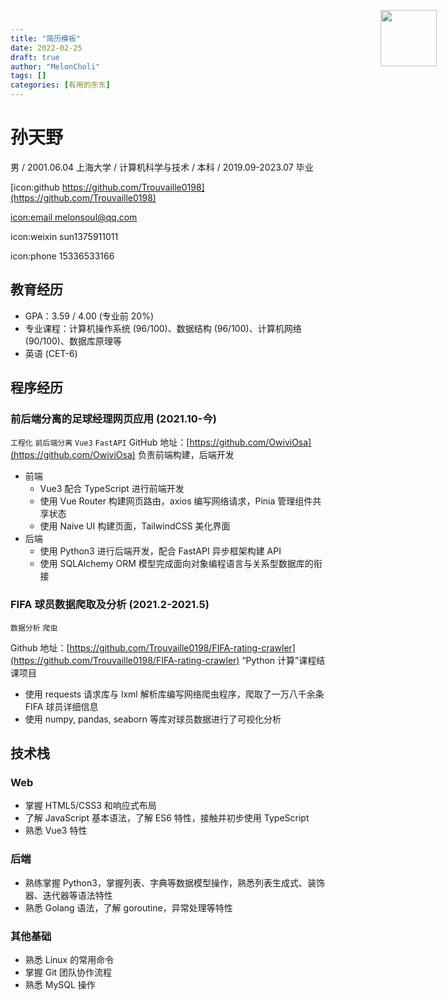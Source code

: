 ```yaml
---
title: "简历模板"
date: 2022-02-25
draft: true
author: "MelonCholi"
tags: []
categories: [有用的东东]
---
```


# 孙天野

<img src="https://markdown-1303167219.cos.ap-shanghai.myqcloud.com/%E4%B8%8A%E5%A4%A7%E8%AF%81%E4%BB%B6%E7%85%A7.jpg" style="width:90px;position:absolute;top: 40px;right: 50px;">


男 / 2001.06.04
上海大学 / 计算机科学与技术 / 本科 / 2019.09-2023.07 毕业

[icon:github https://github.com/Trouvaille0198](https://github.com/Trouvaille0198)

[icon:email melonsoul@qq.com](mailto:melonsoul@qq.com)

icon:weixin sun1375911011

icon:phone 15336533166


## 教育经历

- GPA：3.59 / 4.00 (专业前 20%)
- 专业课程：计算机操作系统 (96/100)、数据结构 (96/100)、计算机网络 (90/100)、数据库原理等
- 英语 (CET-6)

## 程序经历

### 前后端分离的足球经理网页应用 (2021.10-今)

`工程化` `前后端分离` `Vue3` `FastAPI`
GitHub 地址：[https://github.com/OwiviOsa](https://github.com/OwiviOsa)
负责前端构建，后端开发

- 前端
    - Vue3 配合 TypeScript 进行前端开发
    - 使用 Vue Router 构建网页路由，axios 编写网络请求，Pinia 管理组件共享状态
    - 使用 Naive UI 构建页面，TailwindCSS 美化界面
- 后端
    - 使用 Python3 进行后端开发，配合 FastAPI 异步框架构建 API
    - 使用 SQLAlchemy ORM 模型完成面向对象编程语言与关系型数据库的衔接

### FIFA 球员数据爬取及分析 (2021.2-2021.5)

`数据分析` `爬虫`

Github 地址：[https://github.com/Trouvaille0198/FIFA-rating-crawler](https://github.com/Trouvaille0198/FIFA-rating-crawler)
“Python 计算”课程结课项目

- 使用 requests 请求库与 lxml 解析库编写网络爬虫程序，爬取了一万八千余条 FIFA 球员详细信息
- 使用 numpy, pandas, seaborn 等库对球员数据进行了可视化分析

## 技术栈

### Web

- 掌握 HTML5/CSS3 和响应式布局
- 了解 JavaScript 基本语法，了解 ES6 特性，接触并初步使用 TypeScript 
- 熟悉 Vue3 特性

### 后端

- 熟练掌握 Python3，掌握列表、字典等数据模型操作，熟悉列表生成式、装饰器、迭代器等语法特性
- 熟悉 Golang 语法，了解 goroutine，异常处理等特性

### 其他基础

- 熟悉 Linux 的常用命令
- 掌握 Git 团队协作流程
- 熟悉 MySQL 操作